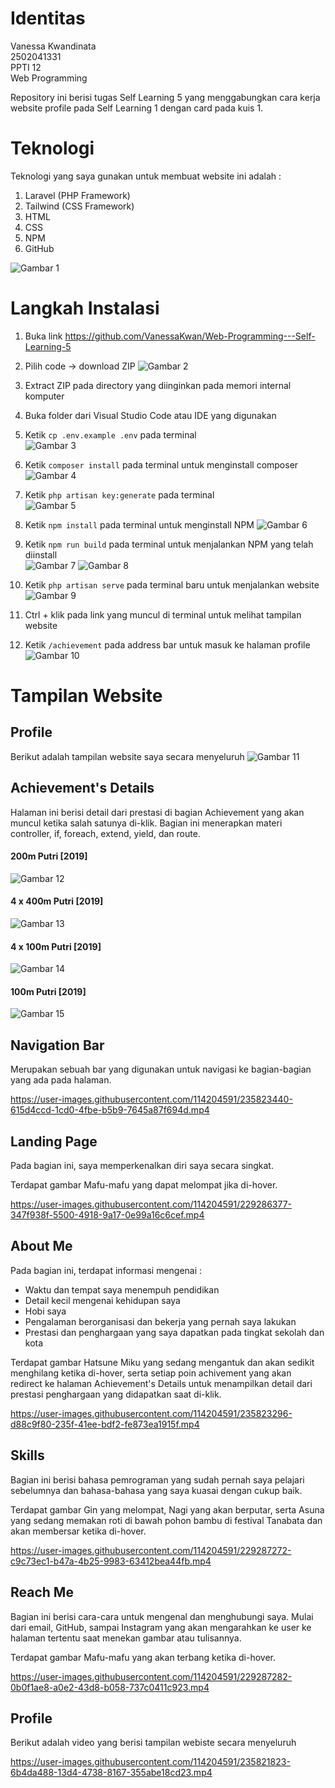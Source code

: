 # Identitas
Vanessa Kwandinata  
2502041331  
PPTI 12  
Web Programming 

Repository ini berisi tugas Self Learning 5 yang menggabungkan cara kerja website profile pada Self Learning 1 dengan card pada kuis 1. 

# Teknologi
Teknologi yang saya gunakan untuk membuat website ini adalah :  
1. Laravel (PHP Framework)  
2. Tailwind (CSS Framework)  
3. HTML  
4. CSS  
5. NPM  
6. GitHub  

![Gambar 1](https://github.com/VanessaKwan/Web-Programming---Self-Learning-5/blob/main/Web%20Documentation/Framework.png)

# Langkah Instalasi
1. Buka link https://github.com/VanessaKwan/Web-Programming---Self-Learning-5  
2. Pilih code -> download ZIP
![Gambar 2](https://github.com/VanessaKwan/Web-Programming---Self-Learning-5/blob/main/Web%20Documentation/Run%201.png)

3. Extract ZIP pada directory yang diinginkan pada memori internal komputer  
4. Buka folder dari Visual Studio Code atau IDE yang digunakan  
5. Ketik `cp .env.example .env` pada terminal  
![Gambar 3](https://github.com/VanessaKwan/Web-Programming---Self-Learning-5/blob/main/Web%20Documentation/Run%202.png)  

6. Ketik `composer install` pada terminal untuk menginstall composer  
![Gambar 4](https://github.com/VanessaKwan/Web-Programming---Self-Learning-5/blob/main/Web%20Documentation/Run%203.png)  

7. Ketik `php artisan key:generate` pada terminal  
![Gambar 5](https://github.com/VanessaKwan/Web-Programming---Self-Learning-5/blob/main/Web%20Documentation/Run%204.png)  

8. Ketik `npm install` pada terminal untuk menginstall NPM 
![Gambar 6](https://github.com/VanessaKwan/Web-Programming---Self-Learning-5/blob/main/Web%20Documentation/Run%205.png)  

9. Ketik `npm run build` pada terminal untuk menjalankan NPM yang telah diinstall  
![Gambar 7](https://github.com/VanessaKwan/Web-Programming---Self-Learning-5/blob/main/Web%20Documentation/Run%206.png) 
![Gambar 8](https://github.com/VanessaKwan/Web-Programming---Self-Learning-5/blob/main/Web%20Documentation/Run%205.5.png)  
 

10. Ketik `php artisan serve` pada terminal baru untuk menjalankan website
![Gambar 9](https://github.com/VanessaKwan/Web-Programming---Self-Learning-5/blob/main/Web%20Documentation/Run%207.png)  

11. Ctrl + klik pada link yang muncul di terminal untuk melihat tampilan website  
12. Ketik `/achievement` pada address bar untuk masuk ke halaman profile  
![Gambar 10](https://github.com/VanessaKwan/Web-Programming---Self-Learning-5/blob/main/Web%20Documentation/Run%208.png)  

# Tampilan Website
## Profile
Berikut adalah tampilan website saya secara menyeluruh
![Gambar 11](https://github.com/VanessaKwan/Web-Programming---Self-Learning-5/blob/main/Web%20Documentation/Website%20image.png)

## Achievement's Details
Halaman ini berisi detail dari prestasi di bagian Achievement yang akan muncul ketika salah satunya di-klik. Bagian ini menerapkan materi controller, if, foreach, extend, yield, dan route.

#### 200m Putri [2019]
![Gambar 12](https://github.com/VanessaKwan/Web-Programming---Self-Learning-5/blob/main/Web%20Documentation/Achivement%20Details%201.png)

#### 4 x 400m Putri [2019]
![Gambar 13](https://github.com/VanessaKwan/Web-Programming---Self-Learning-5/blob/main/Web%20Documentation/Achivement%20Details%202.png)

#### 4 x 100m Putri [2019]
![Gambar 14](https://github.com/VanessaKwan/Web-Programming---Self-Learning-5/blob/main/Web%20Documentation/Achivement%20Details%203.png)

#### 100m Putri [2019]
![Gambar 15](https://github.com/VanessaKwan/Web-Programming---Self-Learning-5/blob/main/Web%20Documentation/Achivement%20Details%204.png)

## Navigation Bar
Merupakan sebuah bar yang digunakan untuk navigasi ke bagian-bagian yang ada pada halaman.



https://user-images.githubusercontent.com/114204591/235823440-615d4ccd-1cd0-4fbe-b5b9-7645a87f694d.mp4



## Landing Page
Pada bagian ini, saya memperkenalkan diri saya secara singkat.

Terdapat gambar Mafu-mafu yang dapat melompat jika di-hover.

https://user-images.githubusercontent.com/114204591/229286377-347f938f-5500-4918-9a17-0e99a16c6cef.mp4


## About Me
Pada bagian ini, terdapat informasi mengenai :  
- Waktu dan tempat saya menempuh pendidikan
- Detail kecil mengenai kehidupan saya
- Hobi saya
- Pengalaman berorganisasi dan bekerja yang pernah saya lakukan
- Prestasi dan penghargaan yang saya dapatkan pada tingkat sekolah dan kota

Terdapat gambar Hatsune Miku yang sedang mengantuk dan akan sedikit menghilang ketika di-hover, serta setiap poin achivement yang akan redirect ke halaman Achievement's Details untuk menampilkan detail dari prestasi penghargaan yang didapatkan saat di-klik.  



https://user-images.githubusercontent.com/114204591/235823296-d88c9f80-235f-41ee-bdf2-fe873ea1915f.mp4





## Skills
Bagian ini berisi bahasa pemrograman yang sudah pernah saya pelajari sebelumnya dan bahasa-bahasa yang saya kuasai dengan cukup baik.

Terdapat gambar Gin yang melompat, Nagi yang akan berputar, serta Asuna yang sedang memakan roti di bawah pohon bambu di festival Tanabata dan akan membersar ketika di-hover.  

https://user-images.githubusercontent.com/114204591/229287272-c9c73ec1-b47a-4b25-9983-63412bea44fb.mp4


## Reach Me
Bagian ini berisi cara-cara untuk mengenal dan menghubungi saya. Mulai dari email, GitHub, sampai Instagram yang akan mengarahkan ke user ke halaman tertentu saat menekan gambar atau tulisannya.

Terdapat gambar Mafu-mafu yang akan terbang ketika di-hover.   

https://user-images.githubusercontent.com/114204591/229287282-0b0f1ae8-a0e2-43d8-b058-737c0411c923.mp4

## Profile
Berikut adalah video yang berisi tampilan webiste secara menyeluruh


https://user-images.githubusercontent.com/114204591/235821823-6b4da488-13d4-4738-8167-355abe18cd23.mp4


